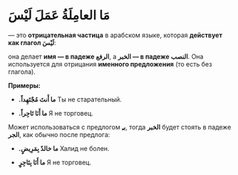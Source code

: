﻿# مَا العامِلَةُ عَمَلَ لَيْسَ
 — это **отрицательная частица** в арабском языке, которая **действует как глагол لَيْسَ**:  

она делает **имя — в падеже الرفع**, а **الخبر — в падеже النصب**. Она используется для отрицания **именного предложения** (то есть без глагола).

**Примеры:**

- **.ما أَنتَ مُجْتَهِداً**
Ты не старательный.  


-   **.ما أَنَا تَاجِراً**
Я не торговец.


Может использоваться с предлогом **بـِ**, тогда **الخبر** будет стоять в падеже **الجر**, как обычно после предлога:

- **.ما خالدٌ بِمَرِيضٍ**
Халид не болен.

-   **ما أَنَا بِتَاجِرٍ** 
Я не торговец.
    

